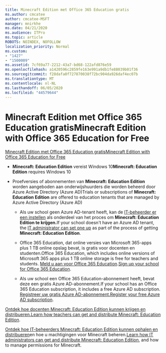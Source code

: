 ```yaml
---
title: Minecraft Edition met Office 365 Education gratis
ms.author: cmcatee
author: cmcatee-MSFT
manager: mnirkhe
ms.date: 04/21/2020
ms.audience: ITPro
ms.topic: article
ROBOTS: NOINDEX, NOFOLLOW
localization_priority: Normal
ms.custom:
- "1427"
- "1500009"
ms.assetid: 7cf69a77-2212-43a7-bd68-122afd876e59
ms.openlocfilehash: a1420596c2859fe163e991a9db1fe88039b01f36
ms.sourcegitcommit: f28dafa0f727870038f72bc904da926daf4ec07b
ms.translationtype: MT
ms.contentlocale: nl-NL
ms.lasthandoff: 06/05/2020
ms.locfileid: "44579644"
---
```

# <a name="minecraft-edition-with-office-365-education-for-free"></a><span data-ttu-id="e5264-102">Minecraft Edition met Office 365 Education gratis</span><span class="sxs-lookup"><span data-stu-id="e5264-102">Minecraft Edition with Office 365 Education for Free</span></span>

[<span data-ttu-id="e5264-103">Minecraft Edition met Office 365 Education gratis</span><span class="sxs-lookup"><span data-stu-id="e5264-103">Minecraft Edition with Office 365 Education for Free</span></span>](https://docs.microsoft.com/education/windows/get-minecraft-for-education)
  
- <span data-ttu-id="e5264-104">**Minecraft: Education Edition** vereist Windows 10</span><span class="sxs-lookup"><span data-stu-id="e5264-104">**Minecraft: Education Edition** requires Windows 10</span></span>

- <span data-ttu-id="e5264-105">Proefversies of abonnementen van **Minecraft: Education Edition** worden aangeboden aan onderwijshuurders die worden beheerd door Azure Active Directory (Azure AD)</span><span class="sxs-lookup"><span data-stu-id="e5264-105">Trials or subscriptions of **Minecraft: Education Edition** are offered to education tenants that are managed by Azure Active Directory (Azure AD)</span></span>

  - <span data-ttu-id="e5264-106">Als uw school geen Azure AD-tenant heeft, kan de [IT-beheerder er een instellen](https://docs.microsoft.com/education/windows/school-get-minecraft) als onderdeel van het proces om **Minecraft: Education Edition te krijgen.**</span><span class="sxs-lookup"><span data-stu-id="e5264-106">If your school doesn't have an Azure AD tenant, the [IT administrator can set one up](https://docs.microsoft.com/education/windows/school-get-minecraft) as part of the process of getting **Minecraft: Education Edition**.</span></span>

  - <span data-ttu-id="e5264-107">Office 365 Education, dat online versies van Microsoft 365-apps plus 1 TB online opslag bevat, is gratis voor docenten en studenten.</span><span class="sxs-lookup"><span data-stu-id="e5264-107">Office 365 Education, which includes online versions of Microsoft 365 apps plus 1 TB online storage is free for teachers and students.</span></span> <span data-ttu-id="e5264-108">[Meld u aan voor Office 365 Education](https://products.office.com/academic/office-365-education-plan).</span><span class="sxs-lookup"><span data-stu-id="e5264-108">[Sign up your school for Office 365 Education](https://products.office.com/academic/office-365-education-plan).</span></span>

  - <span data-ttu-id="e5264-109">Als uw school een Office 365 Education-abonnement heeft, bevat deze een gratis Azure AD-abonnement.</span><span class="sxs-lookup"><span data-stu-id="e5264-109">If your school has an Office 365 Education subscription, it includes a free Azure AD subscription.</span></span> <span data-ttu-id="e5264-110">[Registreer uw gratis Azure AD-abonnement.](https://msdn.microsoft.com/library/windows/hardware/mt703369%28v=vs.85%29.aspx)</span><span class="sxs-lookup"><span data-stu-id="e5264-110">[Register your free Azure AD subscription](https://msdn.microsoft.com/library/windows/hardware/mt703369%28v=vs.85%29.aspx).</span></span>

<span data-ttu-id="e5264-111">[Ontdek hoe docenten Minecraft: Education Edition kunnen krijgen en distribueren.](https://docs.microsoft.com/education/windows/teacher-get-minecraft)</span><span class="sxs-lookup"><span data-stu-id="e5264-111">[Learn how teachers can get and distribute Minecraft: Education Edition](https://docs.microsoft.com/education/windows/teacher-get-minecraft).</span></span>
  
<span data-ttu-id="e5264-112">[Ontdek hoe IT-beheerders Minecraft: Education Edition kunnen ophalen en distribueren](https://docs.microsoft.com/education/windows/school-get-minecraft)en hoe u machtigingen voor Minecraft beheren.</span><span class="sxs-lookup"><span data-stu-id="e5264-112">[Learn how IT administrators can get and distribute Minecraft: Education Edition](https://docs.microsoft.com/education/windows/school-get-minecraft), and how to manage permissions for Minecraft.</span></span>